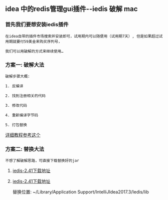## idea 中的redis管理gui插件--iedis 破解 mac  

### 首先我们要想安装iedis插件
    
    在idea自带的插件市场搜索并安装即可，试用期内可以随便用（试用期7天）, 但是如果超过试用期就要付59美金来购买序列号，  
    
    我们可以用破解的方式来继续使用…
    
### 方案一: 破解大法
   
    破解步骤大概:  
    
    1. 反编译  
    
    2. 找到注册相关的代码  
    
    3. 修改代码  
    
    4. 重新编译字节码  
    
    5. 打包替换  
    
   [详细教程参考这个](https://www.awei.org/2017/11/19/idea-iedis-plugin-2-41-po-jie-fang-fa/)  
   
### 方案二: 替换大法  
    
    不想了解破解思路，可直接下载替换好的jar   
    
1.  [iedis-2.41下载地址](http://www.awei.org/download/iedis-2.41.jar)  
   
2.  [iedis-2.41下载地址](http://www.awei.org/download/iedis-2.41.jar)  

    替换位置: ~/Library/Application Support/IntelliJIdea2017.3/Iedis/lib